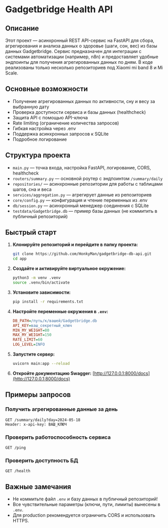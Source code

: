 # Gadgetbridge Health API

## Описание

Этот проект — асинхронный REST API-сервис на FastAPI для сбора, агрегирования и анализа данных о здоровье (шаги, сон, вес) из базы данных Gadgetbridge. Сервис предназначен для интеграции с системами автоматизации (например, n8n) и предоставляет удобные эндпоинты для получения агрегированных данных по дням.
В коде реализованы только несколько репозиториев под Xiaomi mi band 8 и Mi Scale. 

## Основные возможности
- Получение агрегированных данных по активности, сну и весу за выбранную дату
- Проверка доступности сервиса и базы данных (healthcheck)
- Защита API с помощью API-ключа
- Rate limiting (ограничение количества запросов)
- Гибкая настройка через .env
- Поддержка асинхронных запросов к SQLite
- Подробное логирование

## Структура проекта
- `main.py` — точка входа, настройка FastAPI, логирование, CORS, healthcheck
- `routers/summary.py` — основной роутер с эндпоинтом `/summary/daily`
- `repositories/` — асинхронные репозитории для работы с таблицами шагов, сна и веса
- `services/aggregation.py` — агрегирует данные из репозиториев
- `core/config.py` — конфигурация и чтение переменных из .env
- `db/session.py` — асинхронный менеджер соединения с SQLite
- `testdata/Gadgetbridge.db` — пример базы данных (не коммитить в публичный репозиторий)

## Быстрый старт

1. **Клонируйте репозиторий и перейдите в папку проекта:**
   ```sh
   git clone https://github.com/HonkyMan/gadgetbridge-db-api.git
   cd app
   ```

2. **Создайте и активируйте виртуальное окружение:**
   ```sh
   python3 -m venv .venv
   source .venv/bin/activate
   ```

3. **Установите зависимости:**
   ```sh
   pip install -r requirements.txt
   ```

4. **Настройте переменные окружения в `.env`:**
   ```ini
   DB_PATH=/путь/к/вашей/Gadgetbridge.db
   API_KEY=ваш_секретный_ключ
   MIN_MY_WEIGHT=80
   MAX_MY_WEIGHT=150
   RATE_LIMIT=60
   LOG_LEVEL=INFO
   ```

5. **Запустите сервер:**
   ```sh
   uvicorn main:app --reload
   ```

6. **Откройте документацию Swagger:**
   [http://127.0.0.1:8000/docs](http://127.0.0.1:8000/docs)

## Примеры запросов

### Получить агрегированные данные за день
```
GET /summary/daily?day=2024-05-18
Header: x-api-key: ВАШ_КЛЮЧ
```

### Проверить работоспособность сервиса
```
GET /ping
```

### Проверить доступность БД
```
GET /health
```

## Важные замечания
- Не коммитьте файл `.env` и базу данных в публичный репозиторий!
- Все чувствительные параметры (ключи, пути, лимиты) вынесены в `.env`.
- Для production рекомендуется ограничить CORS и использовать HTTPS.
